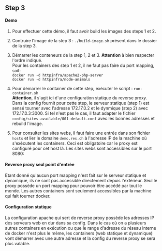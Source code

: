 ## Step 3

#### Demo

1. Pour effectuer cette démo, il faut avoir build les images des steps 1 et 2. 

2. Contruire l'image de la step 3 :
 `./build-image.sh` présent dans le dossier de la step 3.

3. Démarrer les conteneurs de la step 1, 2 et 3. **Attention** à bien respecter l'ordre indiqué.  
Pour les containers des step 1 et 2, il ne faut pas faire du port mapping, soit:  
`docker run -d httpinfra/apache2-php-server`  
`docker run -d httpinfra/node-animals`  

4. Pour démarrer le container de cette step, exécuter le script :
`run-container.sh`  
**Attention**, il s'agit ici d'une configuration statique du reverse proxy. Dans la config fournit pour cette step, le serveur statique (step 1) est sensé tourner avec l'adresse 172.17.0.2 et le dynmique (step 2) avec 172.17.0.3:3000. Si tel n'est pas le cas, il faut adapter le fichier `config/sites-available/001-default.conf` avec les bonnes adresses et rebuild l'image.

5. Pour consulter les sites webs, il faut faire une entrée dans son fichier `hosts` et lier le domaine `demo.res.ch` à l'adresse IP de la machine où s'exécutent les containers. Ceci est obligatoire car le proxy est configuré pour cet host là.
Les sites webs sont accessibles sur le port 8080:  

#### Reverse proxy seul point d'entrée

Etant donné qu'aucun port mapping n'est fait sur le serveur statique et dynamique, ils ne sont pas accessible directement depuis l'extérieur. Seul le proxy possède un port mapping pour pouvoir être accédé par tout le monde. Les autres containers sont seulement accessibles par la machine qui fait tourner docker.

#### Configuration statique

La configuration apache qui sert de reverse proxy possède les adresses IP des serveurs web en dur dans sa config. Dans le cas où on a plusieurs autres containers en exécution ou que le range d'adresse du réseau interne de docker n'est plus le même, les containers (web statique et dynamique) vont démarrer avec une autre adresse et la config du reverse proxy se sera plus valable.
